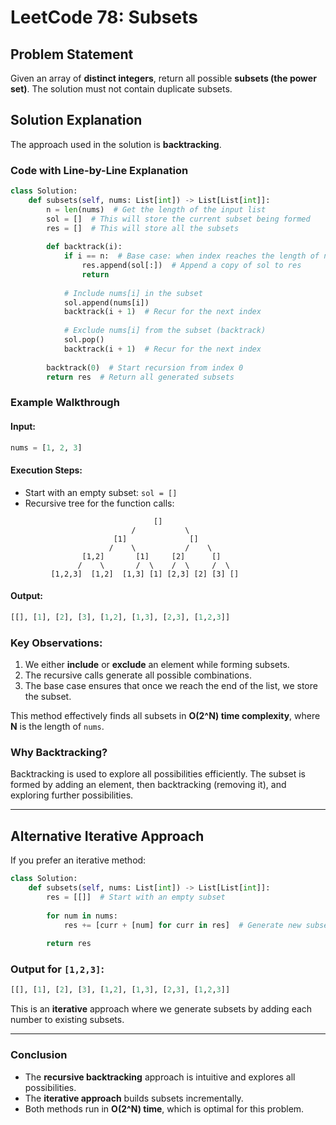 # LeetCode 78: Subsets

## Problem Statement
Given an array of **distinct integers**, return all possible **subsets (the power set)**. The solution must not contain duplicate subsets.

## Solution Explanation
The approach used in the solution is **backtracking**.

### **Code with Line-by-Line Explanation**
```python
class Solution:
    def subsets(self, nums: List[int]) -> List[List[int]]:
        n = len(nums)  # Get the length of the input list
        sol = []  # This will store the current subset being formed
        res = []  # This will store all the subsets
        
        def backtrack(i):
            if i == n:  # Base case: when index reaches the length of nums
                res.append(sol[:])  # Append a copy of sol to res
                return
            
            # Include nums[i] in the subset
            sol.append(nums[i])
            backtrack(i + 1)  # Recur for the next index
            
            # Exclude nums[i] from the subset (backtrack)
            sol.pop()
            backtrack(i + 1)  # Recur for the next index
        
        backtrack(0)  # Start recursion from index 0
        return res  # Return all generated subsets
```

### **Example Walkthrough**
#### Input:
```python
nums = [1, 2, 3]
```
#### Execution Steps:
- Start with an empty subset: `sol = []`
- Recursive tree for the function calls:

```
                                []
                           /           \
                       [1]              []
                      /    \           /    \
                [1,2]       [1]     [2]      []
               /    \       /  \    /  \     /  \
         [1,2,3]  [1,2]  [1,3] [1] [2,3] [2] [3] []
```

#### Output:
```python
[[], [1], [2], [3], [1,2], [1,3], [2,3], [1,2,3]]
```

### **Key Observations:**
1. We either **include** or **exclude** an element while forming subsets.
2. The recursive calls generate all possible combinations.
3. The base case ensures that once we reach the end of the list, we store the subset.

This method effectively finds all subsets in **O(2^N) time complexity**, where **N** is the length of `nums`.

### **Why Backtracking?**
Backtracking is used to explore all possibilities efficiently. The subset is formed by adding an element, then backtracking (removing it), and exploring further possibilities.

---
## **Alternative Iterative Approach**
If you prefer an iterative method:
```python
class Solution:
    def subsets(self, nums: List[int]) -> List[List[int]]:
        res = [[]]  # Start with an empty subset
        
        for num in nums:
            res += [curr + [num] for curr in res]  # Generate new subsets by adding num
        
        return res
```
### **Output for `[1,2,3]`:**
```python
[[], [1], [2], [3], [1,2], [1,3], [2,3], [1,2,3]]
```

This is an **iterative** approach where we generate subsets by adding each number to existing subsets.

---
### **Conclusion**
- The **recursive backtracking** approach is intuitive and explores all possibilities.
- The **iterative approach** builds subsets incrementally.
- Both methods run in **O(2^N) time**, which is optimal for this problem.

